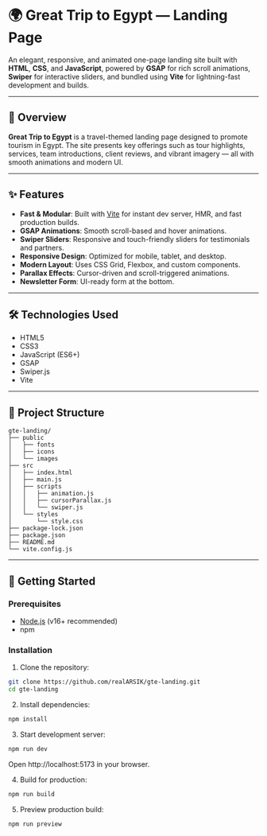 # 🌍 Great Trip to Egypt — Landing Page

An elegant, responsive, and animated one-page landing site built with **HTML**, **CSS**, and **JavaScript**, powered by **GSAP** for rich scroll animations, **Swiper** for interactive sliders, and bundled using **Vite** for lightning-fast development and builds.

---

## 📖 Overview

**Great Trip to Egypt** is a travel-themed landing page designed to promote tourism in Egypt. The site presents key offerings such as tour highlights, services, team introductions, client reviews, and vibrant imagery — all with smooth animations and modern UI.

---

## ✨ Features

- **Fast & Modular**: Built with [Vite](https://vitejs.dev) for instant dev server, HMR, and fast production builds.
- **GSAP Animations**: Smooth scroll-based and hover animations.
- **Swiper Sliders**: Responsive and touch-friendly sliders for testimonials and partners.
- **Responsive Design**: Optimized for mobile, tablet, and desktop.
- **Modern Layout**: Uses CSS Grid, Flexbox, and custom components.
- **Parallax Effects**: Cursor-driven and scroll-triggered animations.
- **Newsletter Form**: UI-ready form at the bottom.

---

## 🛠️ Technologies Used

- HTML5  
- CSS3  
- JavaScript (ES6+)  
- GSAP  
- Swiper.js  
- Vite


---

## 📂 Project Structure
```
gte-landing/
├── public
│   ├── fonts
│   ├── icons
│   └── images
├── src
│   ├── index.html
│   ├── main.js
│   ├── scripts
│   │   ├── animation.js
│   │   ├── cursorParallax.js
│   │   └── swiper.js
│   └── styles
│       └── style.css
├── package-lock.json
├── package.json
├── README.md
└── vite.config.js
```

---


## 🚀 Getting Started

### Prerequisites

- [Node.js](https://nodejs.org/en) (v16+ recommended)
- npm

### Installation

1. Clone the repository:

```bash
git clone https://github.com/realARSIK/gte-landing.git
cd gte-landing
```

2. Install dependencies:
```bash
npm install
```

3. Start development server:
```bash
npm run dev
```
Open http://localhost:5173 in your browser.

4. Build for production:
```bash
npm run build
```

5. Preview production build:
```bash
npm run preview
```

